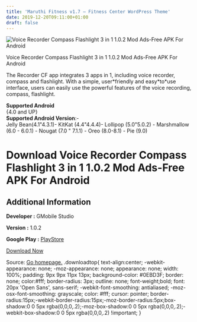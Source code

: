 ```yaml
---
title: 'Maruthi Fitness v1.7 – Fitness Center WordPress Theme'
date: 2019-12-20T09:11:00+01:00
draft: false
---
```


![Voice Recorder Compass Flashlight 3 in 1 1.0.2 Mod Ads-Free APK For Android](https://i1.wp.com/apkhome.net/wp-content/uploads/2019/12/Voice-Recorder-Compass-Flashlight-3-in-1-1.0.2-Mod-Ads-Free.png "Voice Recorder Compass Flashlight 3 in 1 1.0.2 Mod Ads-Free APK For Android")

  

Voice Recorder Compass Flashlight 3 in 1 1.0.2 Mod Ads-Free APK For Android

The Recorder CF app integrates 3 apps in 1, including voice recorder, compass and flashlight. With a simple, user\*friendly and easy\*to\*use interface, users can easily use the powerful features of the voice recording, compass, flashlight.

**Supported Android**  
{4.0 and UP}  
**Supported Android Version**:-  
Jelly Bean(4.1"4.3.1)- KitKat (4.4"4.4.4)- Lollipop (5.0"5.0.2) - Marshmallow (6.0 - 6.0.1) - Nougat (7.0 " 7.1.1) - Oreo (8.0-8.1) - Pie (9.0)

Download Voice Recorder Compass Flashlight 3 in 1 1.0.2 Mod Ads-Free APK For Android
====================================================================================

Additional Information
----------------------

**Developer :** GMobile Studio

**Version :** 1.0.2

**Google Play :** [PlayStore](https://play.google.com/store/apps/details?id=com.gmc.voice.recorder.audiorecorder)

  

[Download Now](https://store4app.co/post/voice-recorder-compass-flashlight-3-in-1-1-0-2-mod-ads-free-apk-for-android_1576782499)

  
Source: [Go homepage.](https://store4app.co/post/voice-recorder-compass-flashlight-3-in-1-1-0-2-mod-ads-free-apk-for-android_1576782499) .downloadtop{ text-align:center; -webkit-appearance: none; -moz-appearance: none; appearance: none; width: 100%; padding: 9px 9px 11px 13px; background-color: #0EBD3F; border: none; color:#fff; border-radius: 3px; outline: none; font-weight;bold; font: 20px 'Open Sans', sans-serif; -webkit-font-smoothing: antialiased; -moz-osx-font-smoothing: grayscale; color: #fff; cursor: pointer; border-radius:15px;-webkit-border-radius:15px;-moz-border-radius:5px;box-shadow:0 0 5px rgba(0,0,0,.2);-moz-box-shadow:0 0 5px rgba(0,0,0,.2);-webkit-box-shadow:0 0 5px rgba(0,0,0,.2) !important; }